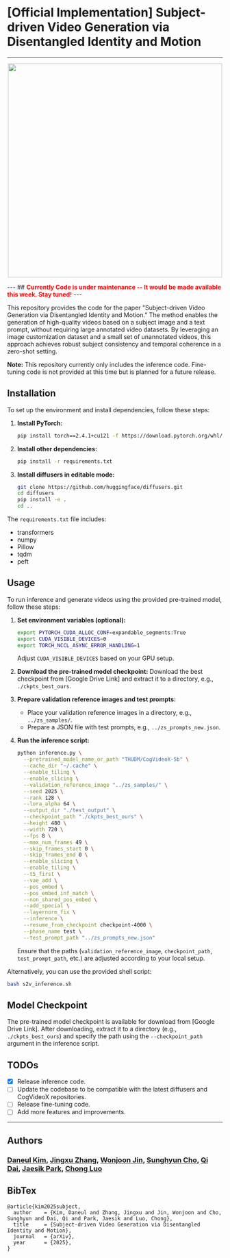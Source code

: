 # [Official Implementation] Subject-driven Video Generation via Disentangled Identity and Motion
---
<p align="center">
  <img src="./assets/s2v_teaser.gif" width="500"/>
</p>
---
## <span style="color:red"><strong> Currently Code is under maintenance -- It would be made available this week. Stay tuned!</strong></span>
---

This repository provides the code for the paper "Subject-driven Video Generation via Disentangled Identity and Motion." The method enables the generation of high-quality videos based on a subject image and a text prompt, without requiring large annotated video datasets. By leveraging an image customization dataset and a small set of unannotated videos, this approach achieves robust subject consistency and temporal coherence in a zero-shot setting.

**Note:** This repository currently only includes the inference code. Fine-tuning code is not provided at this time but is planned for a future release.

## Installation

To set up the environment and install dependencies, follow these steps:

1. **Install PyTorch:**
   ```bash
   pip install torch==2.4.1+cu121 -f https://download.pytorch.org/whl/torch_stable.html
   ```

2. **Install other dependencies:**
   ```bash
   pip install -r requirements.txt
   ```

3. **Install diffusers in editable mode:**
   ```bash
   git clone https://github.com/huggingface/diffusers.git
   cd diffusers
   pip install -e .
   cd ..
   ```

The `requirements.txt` file includes:
- transformers
- numpy
- Pillow
- tqdm
- peft

## Usage

To run inference and generate videos using the provided pre-trained model, follow these steps:

1. **Set environment variables (optional):**
   ```bash
   export PYTORCH_CUDA_ALLOC_CONF=expandable_segments:True
   export CUDA_VISIBLE_DEVICES=0
   export TORCH_NCCL_ASYNC_ERROR_HANDLING=1
   ```
   Adjust `CUDA_VISIBLE_DEVICES` based on your GPU setup.

2. **Download the pre-trained model checkpoint:**
   Download the best checkpoint from [Google Drive Link] and extract it to a directory, e.g., `./ckpts_best_ours`.

3. **Prepare validation reference images and test prompts:**
   - Place your validation reference images in a directory, e.g., `../zs_samples/`.
   - Prepare a JSON file with test prompts, e.g., `../zs_prompts_new.json`.

4. **Run the inference script:**
   ```bash
   python inference.py \
     --pretrained_model_name_or_path "THUDM/CogVideoX-5b" \
     --cache_dir "~/.cache" \
     --enable_tiling \
     --enable_slicing \
     --validation_reference_image "../zs_samples/" \
     --seed 2025 \
     --rank 128 \
     --lora_alpha 64 \
     --output_dir "./test_output" \
     --checkpoint_path "./ckpts_best_ours" \
     --height 480 \
     --width 720 \
     --fps 8 \
     --max_num_frames 49 \
     --skip_frames_start 0 \
     --skip_frames_end 0 \
     --enable_slicing \
     --enable_tiling \
     --t5_first \
     --vae_add \
     --pos_embed \
     --pos_embed_inf_match \
     --non_shared_pos_embed \
     --add_special \
     --layernorm_fix \
     --inference \
     --resume_from_checkpoint checkpoint-4000 \
     --phase_name test \
     --test_prompt_path "../zs_prompts_new.json"
   ```

   Ensure that the paths (`validation_reference_image`, `checkpoint_path`, `test_prompt_path`, etc.) are adjusted according to your local setup.

Alternatively, you can use the provided shell script:
```bash
bash s2v_inference.sh
```

## Model Checkpoint

The pre-trained model checkpoint is available for download from [Google Drive Link]. After downloading, extract it to a directory (e.g., `./ckpts_best_ours`) and specify the path using the `--checkpoint_path` argument in the inference script.

## TODOs

- [x] Release inference code.
- [ ] Update the codebase to be compatible with the latest diffusers and CogVideoX repositories.
- [ ] Release fine-tuning code.
- [ ] Add more features and improvements.

---
## Authors
### **[Daneul Kim](https://carpedkm.github.io/)**, **[Jingxu Zhang](#)**, **[Wonjoon Jin](https://jinwonjoon.github.io/)**, **[Sunghyun Cho](https://www.scho.pe.kr/)**, **[Qi Dai](https://daiqi1989.github.io/)**, **[Jaesik Park](https://jaesik.info)**, **[Chong Luo](https://www.microsoft.com/en-us/research/people/cluo/)**

## BibTex
<pre><code>@article{kim2025subject,
  author    = {Kim, Daneul and Zhang, Jingxu and Jin, Wonjoon and Cho, Sunghyun and Dai, Qi and Park, Jaesik and Luo, Chong},
  title     = {Subject-driven Video Generation via Disentangled Identity and Motion},
  journal   = {arXiv},
  year      = {2025},
}
</code></pre>
